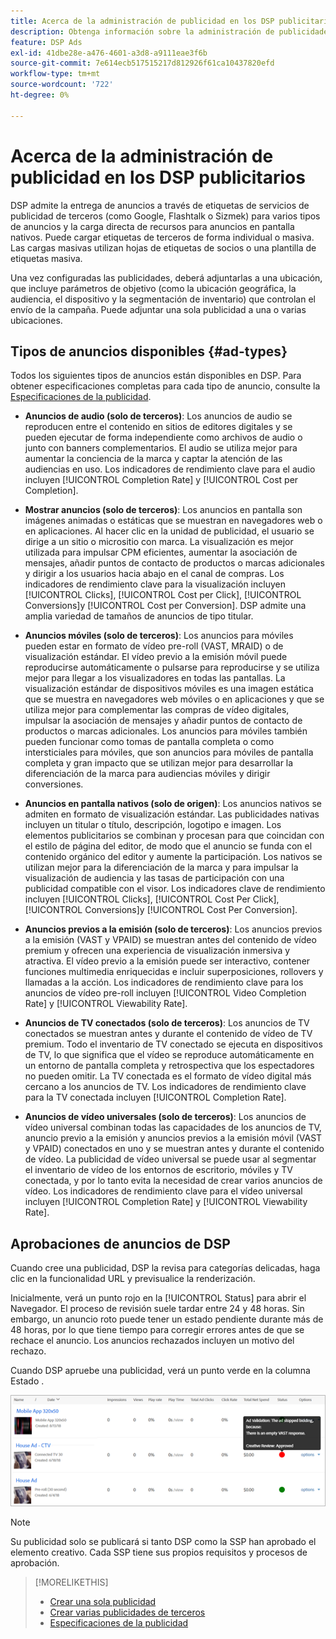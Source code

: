 ```yaml
---
title: Acerca de la administración de publicidad en los DSP publicitarios
description: Obtenga información sobre la administración de publicidades.
feature: DSP Ads
exl-id: 41dbe28e-a476-4601-a3d8-a9111eae3f6b
source-git-commit: 7e614ecb517515217d812926f61ca10437820efd
workflow-type: tm+mt
source-wordcount: '722'
ht-degree: 0%

---
```


# Acerca de la administración de publicidad en los DSP publicitarios

<!-- add "The Ads View (Dashboard?)" section -->

DSP admite la entrega de anuncios a través de etiquetas de servicios de publicidad de terceros (como Google, Flashtalk o Sizmek) para varios tipos de anuncios y la carga directa de recursos para anuncios en pantalla nativos. Puede cargar etiquetas de terceros de forma individual o masiva. Las cargas masivas utilizan hojas de etiquetas de socios o una plantilla de etiquetas masiva.

<!-- The bulk upload feature requires you to either a) upload DoubleClick and Flashtalking tag sheets or b) download a template, input your tags into the template, and then re-upload the template. -->
<!-- need a list of all supported third-party ad servers; see file in future-tbd folder -->

Una vez configuradas las publicidades, deberá adjuntarlas a una ubicación, que incluye parámetros de objetivo (como la ubicación geográfica, la audiencia, el dispositivo y la segmentación de inventario) que controlan el envío de la campaña. Puede adjuntar una sola publicidad a una o varias ubicaciones.

## Tipos de anuncios disponibles {#ad-types}

Todos los siguientes tipos de anuncios están disponibles en DSP. Para obtener especificaciones completas para cada tipo de anuncio, consulte la [Especificaciones de la publicidad](ad-specs.md).

* **Anuncios de audio (solo de terceros)**: Los anuncios de audio se reproducen entre el contenido en sitios de editores digitales y se pueden ejecutar de forma independiente como archivos de audio o junto con banners complementarios. El audio se utiliza mejor para aumentar la conciencia de la marca y captar la atención de las audiencias en uso. Los indicadores de rendimiento clave para el audio incluyen [!UICONTROL Completion Rate] y [!UICONTROL Cost per Completion].

* **Mostrar anuncios (solo de terceros)**: Los anuncios en pantalla son imágenes animadas o estáticas que se muestran en navegadores web o en aplicaciones. Al hacer clic en la unidad de publicidad, el usuario se dirige a un sitio o micrositio con marca. La visualización es mejor utilizada para impulsar CPM eficientes, aumentar la asociación de mensajes, añadir puntos de contacto de productos o marcas adicionales y dirigir a los usuarios hacia abajo en el canal de compras. Los indicadores de rendimiento clave para la visualización incluyen [!UICONTROL Clicks], [!UICONTROL Cost per Click], [!UICONTROL Conversions]y [!UICONTROL Cost per Conversion]. DSP admite una amplia variedad de tamaños de anuncios de tipo titular.

* **Anuncios móviles (solo de terceros)**: Los anuncios para móviles pueden estar en formato de vídeo pre-roll (VAST, MRAID) o de visualización estándar. El vídeo previo a la emisión móvil puede reproducirse automáticamente o pulsarse para reproducirse y se utiliza mejor para llegar a los visualizadores en todas las pantallas. La visualización estándar de dispositivos móviles es una imagen estática que se muestra en navegadores web móviles o en aplicaciones y que se utiliza mejor para complementar las compras de vídeo digitales, impulsar la asociación de mensajes y añadir puntos de contacto de productos o marcas adicionales. Los anuncios para móviles también pueden funcionar como tomas de pantalla completa o como intersticiales para móviles, que son anuncios para móviles de pantalla completa y gran impacto que se utilizan mejor para desarrollar la diferenciación de la marca para audiencias móviles y dirigir conversiones.

* **Anuncios en pantalla nativos (solo de origen)**: Los anuncios nativos se admiten en formato de visualización estándar. Las publicidades nativas incluyen un titular o título, descripción, logotipo e imagen. Los elementos publicitarios se combinan y procesan para que coincidan con el estilo de página del editor, de modo que el anuncio se funda con el contenido orgánico del editor y aumente la participación. Los nativos se utilizan mejor para la diferenciación de la marca y para impulsar la visualización de audiencia y las tasas de participación con una publicidad compatible con el visor. Los indicadores clave de rendimiento incluyen [!UICONTROL Clicks], [!UICONTROL Cost Per Click], [!UICONTROL Conversions]y [!UICONTROL Cost Per Conversion].

* **Anuncios previos a la emisión (solo de terceros)**: Los anuncios previos a la emisión (VAST y VPAID) se muestran antes del contenido de vídeo premium y ofrecen una experiencia de visualización inmersiva y atractiva. El vídeo previo a la emisión puede ser interactivo, contener funciones multimedia enriquecidas e incluir superposiciones, rollovers y llamadas a la acción. Los indicadores de rendimiento clave para los anuncios de vídeo pre-roll incluyen [!UICONTROL Video Completion Rate] y [!UICONTROL Viewability Rate].

* **Anuncios de TV conectados (solo de terceros)**: Los anuncios de TV conectados se muestran antes y durante el contenido de vídeo de TV premium. Todo el inventario de TV conectado se ejecuta en dispositivos de TV, lo que significa que el vídeo se reproduce automáticamente en un entorno de pantalla completa y retrospectiva que los espectadores no pueden omitir. La TV conectada es el formato de vídeo digital más cercano a los anuncios de TV. Los indicadores de rendimiento clave para la TV conectada incluyen [!UICONTROL Completion Rate].

* **Anuncios de vídeo universales (solo de terceros)**: Los anuncios de vídeo universal combinan todas las capacidades de los anuncios de TV, anuncio previo a la emisión y anuncios previos a la emisión móvil (VAST y VPAID) conectados en uno y se muestran antes y durante el contenido de vídeo. La publicidad de vídeo universal se puede usar al segmentar el inventario de vídeo de los entornos de escritorio, móviles y TV conectada, y por lo tanto evita la necesidad de crear varios anuncios de vídeo. Los indicadores de rendimiento clave para el vídeo universal incluyen [!UICONTROL Completion Rate] y [!UICONTROL Viewability Rate].

## Aprobaciones de anuncios de DSP

Cuando cree una publicidad, DSP la revisa para categorías delicadas, haga clic en la funcionalidad URL y previsualice la renderización.

Inicialmente, verá un punto rojo en la [!UICONTROL Status] para abrir el Navegador. El proceso de revisión suele tardar entre 24 y 48 horas. Sin embargo, un anuncio roto puede tener un estado pendiente durante más de 48 horas, por lo que tiene tiempo para corregir errores antes de que se rechace el anuncio. Los anuncios rechazados incluyen un motivo del rechazo.

Cuando DSP apruebe una publicidad, verá un punto verde en la columna Estado .

![indicador de aprobación en [!UICONTROL Status] column](/help/dsp/assets/ad-approval-status.png)

>[!NOTE]
>
>Su publicidad solo se publicará si tanto DSP como la SSP han aprobado el elemento creativo. Cada SSP tiene sus propios requisitos y procesos de aprobación.

>[!MORELIKETHIS]
>
>* [Crear una sola publicidad](ad-create.md)
>* [Crear varias publicidades de terceros](ad-create-multiple.md)
>* [Especificaciones de la publicidad](ad-specs.md)


